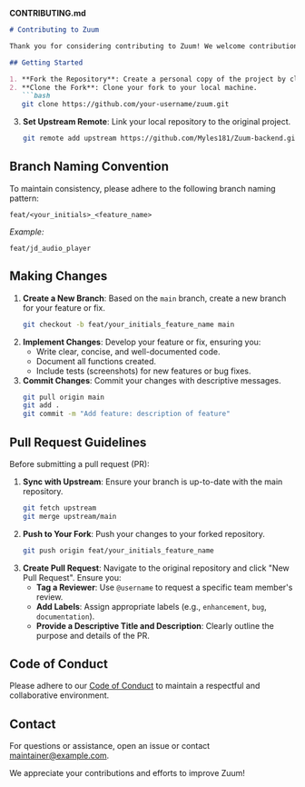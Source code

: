 **CONTRIBUTING.md**

```markdown
# Contributing to Zuum

Thank you for considering contributing to Zuum! We welcome contributions that enhance the platform and foster a vibrant community.

## Getting Started

1. **Fork the Repository**: Create a personal copy of the project by clicking the "Fork" button.
2. **Clone the Fork**: Clone your fork to your local machine.
   ```bash
   git clone https://github.com/your-username/zuum.git
   ```
3. **Set Upstream Remote**: Link your local repository to the original project.
   ```bash
   git remote add upstream https://github.com/Myles181/Zuum-backend.git
   ```

## Branch Naming Convention

To maintain consistency, please adhere to the following branch naming pattern:

```
feat/<your_initials>_<feature_name>
```

*Example:*
```
feat/jd_audio_player
```

## Making Changes

1. **Create a New Branch**: Based on the `main` branch, create a new branch for your feature or fix.
   ```bash
   git checkout -b feat/your_initials_feature_name main
   ```
2. **Implement Changes**: Develop your feature or fix, ensuring you:
   - Write clear, concise, and well-documented code.
   - Document all functions created.
   - Include tests (screenshots) for new features or bug fixes.
3. **Commit Changes**: Commit your changes with descriptive messages.
   ```bash
   git pull origin main
   git add .
   git commit -m "Add feature: description of feature"
   ```

## Pull Request Guidelines

Before submitting a pull request (PR):

1. **Sync with Upstream**: Ensure your branch is up-to-date with the main repository.
   ```bash
   git fetch upstream
   git merge upstream/main
   ```
2. **Push to Your Fork**: Push your changes to your forked repository.
   ```bash
   git push origin feat/your_initials_feature_name
   ```
3. **Create Pull Request**: Navigate to the original repository and click "New Pull Request". Ensure you:
   - **Tag a Reviewer**: Use `@username` to request a specific team member's review.
   - **Add Labels**: Assign appropriate labels (e.g., `enhancement`, `bug`, `documentation`).
   - **Provide a Descriptive Title and Description**: Clearly outline the purpose and details of the PR.

## Code of Conduct

Please adhere to our [Code of Conduct](link_to_code_of_conduct) to maintain a respectful and collaborative environment.

## Contact

For questions or assistance, open an issue or contact [maintainer@example.com](mailto:maintainer@example.com).

We appreciate your contributions and efforts to improve Zuum!
```
